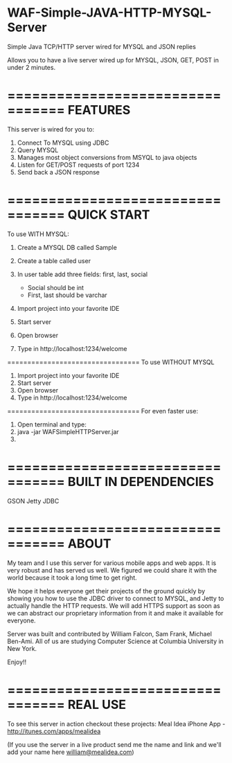 WAF-Simple-JAVA-HTTP-MYSQL-Server
=================================

Simple Java TCP/HTTP server wired for MYSQL and JSON replies

Allows you to have a live server wired up for MYSQL, JSON, GET, POST 
in under 2 minutes.

=================================
FEATURES
=================================

This server is wired for you to:

1. Connect To MYSQL using JDBC
2. Query MYSQL
3. Manages most object conversions from MSYQL to java objects
4. Listen for GET/POST requests of port 1234
5. Send back a JSON response

=================================
QUICK START
=================================
To use WITH MYSQL:

1. Create a MYSQL DB called Sample
2. Create a table called user
3. In user table add three fields: first, last, social
   - Social should be int
   - First, last should be varchar

4. Import project into your favorite IDE
5. Start server
6. Open browser
7. Type in http://localhost:1234/welcome

=================================
To use WITHOUT MYSQL

1. Import project into your favorite IDE
2. Start server
3. Open browser
4. Type in http://localhost:1234/welcome

=================================
For even faster use:

1. Open terminal and type:
2. java -jar WAFSimpleHTTPServer.jar
3. 
=================================
BUILT IN DEPENDENCIES
=================================
GSON
Jetty
JDBC

=================================
ABOUT
=================================
My team and I use this server for various mobile apps and web apps. It is very robust
and has served us well. We figured we could share it with the world because it took a long
time to get right.

We hope it helps everyone get their projects of the ground quickly by showing you how to
use the JDBC driver to connect to MYSQL, and Jetty to actually handle the HTTP requests.
We will add HTTPS support as soon as we can abstract our proprietary information from it
and make it available for everyone.

Server was built and contributed by William Falcon, Sam Frank, Michael Ben-Ami. All of us are studying Computer Science at Columbia University in New York.

Enjoy!!

=================================
REAL USE
=================================
To see this server in action checkout these projects:
Meal Idea iPhone App - http://itunes.com/apps/mealidea

(If you use the server in a live product send me the name and link and we'll add your name here william@mealidea.com)
